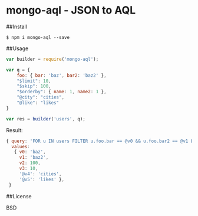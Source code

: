 # mongo-aql - JSON to AQL

##Install

```
$ npm i mongo-aql --save
```

##Usage

```javascript
var builder = require('mongo-aql');

var q = {
	foo: { bar: 'baz', bar2: 'baz2' },
	"$limit": 10,
	"$skip": 100,
	"$orderby": { name: 1, name2: 1 },
	"@city": "cities",
	"@like": "likes"
}

var res = builder('users', q);

```

Result:

```js
{ query: 'FOR u IN users FILTER u.foo.bar == @v0 && u.foo.bar2 == @v1 LIMIT @v2, @v3 SORT u.name ASC, u.name2 ASC LET c0 = DOCUMENT(@@v4, u.city) LET c1 = DOCUMENT(@@v5, u.like) RETURN merge(u, { city: c0 }, { like: c1 })',
  values:
   { v0: 'baz',
     v1: 'baz2',
     v2: 100,
     v3: 10,
     '@v4': 'cities',
     '@v5': 'likes' },
 }

```

##License

BSD
